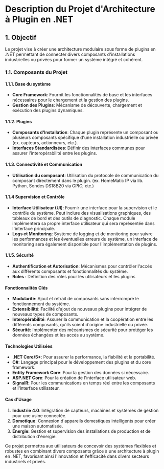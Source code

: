 # Description du Projet d'Architecture à Plugin en .NET

## 1. Objectif
Le projet vise à créer une architecture modulaire sous forme de plugins en .NET permettant de connecter divers composants d'installations industrielles ou privées pour former un système intégré et cohérent.

### 1.1. Composants du Projet

#### 1.1.1. Base du système
- **Core Framework**: Fournit les fonctionnalités de base et les interfaces nécessaires pour le chargement et la gestion des plugins.
- **Gestion des Plugins**: Mécanisme de découverte, chargement et exécution des plugins dynamiques.

#### 1.1.2. Plugins
- **Composants d'Installation**: Chaque plugin représente un composant ou plusieurs composants spécifique d'une installation industrielle ou privée (ex. capteurs, actionneurs, etc.).
- **Interfaces Standardisées**: Définir des interfaces communes pour assurer l'interopérabilité entre les plugins.

#### 1.1.3. Connectivité et Communication
- **Utilisation du composant**: Utilisation du protocole de communication du composant directement dans le plugin. (ex. HomeMatic IP via lib. Python, Sondes DS18B20 via GPIO, etc.)

#### 1.1.4 Supervision et Contrôle
-   **Interface Utilisateur (UI)**: Fournir une interface pour la supervision et le contrôle du système. Peut inclure des visualisations graphiques, des tableaux de bord et des outils de diagnostic. Chaque module implémentera sa propre interface utilisateur qui sera représentée dans l'interface principale.
-   **Logs et Monitoring**: Système de logging et de monitoring pour suivre les performances et les éventuelles erreurs du système, un interface de monitoring sera également disponible pour l'implémentation de plugins.

#### 1.1.5. Sécurité
- **Authentification et Autorisation**: Mécanismes pour contrôler l'accès aux différents composants et fonctionnalités du système.
- **Roles** : Définition des rôles pour les utilisateurs et les plugins.

#### Fonctionnalités Clés

- **Modularité**: Ajout et retrait de composants sans interrompre le fonctionnement du système.
- **Extensibilité**: Facilité d'ajout de nouveaux plugins pour intégrer de nouveaux types de composants.
- **Interopérabilité**: Assurer la communication et la coopération entre les différents composants, qu'ils soient d'origine industrielle ou privée.
- **Sécurité**: Implémenter des mécanismes de sécurité pour protéger les données échangées et les accès au système.

#### Technologies Utilisées

- **.NET Core/5+**: Pour assurer la performance, la fiabilité et la portabilité.
- **C#**: Langage principal pour le développement des plugins et du core framework.
- **Entity Framework Core**: Pour la gestion des données si nécessaire.
- **ASP.NET Core**: Pour la création de l'interface utilisateur web.
- **SignalR**: Pour les communications en temps réel entre les composants et l'interface utilisateur.

#### Cas d'Usage

1. **Industrie 4.0**: Intégration de capteurs, machines et systèmes de gestion pour une usine connectée.
2. **Domotique**: Connexion d'appareils domestiques intelligents pour créer une maison automatisée.
3. **Énergie**: Gestion et supervision des installations de production et de distribution d'énergie.

Ce projet permettra aux utilisateurs de concevoir des systèmes flexibles et robustes en combinant divers composants grâce à une architecture à plugin en .NET, favorisant ainsi l'innovation et l'efficacité dans divers secteurs industriels et privés.
